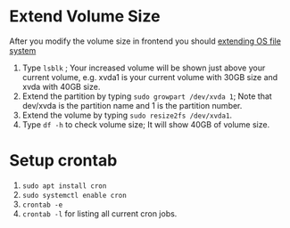 # Extend Volume Size
After you modify the volume size in frontend you should 
[extending OS file system](https://medium.com/@m.yunan.helmy/increase-the-size-of-ebs-volume-in-your-ec2-instance-3859e4be6cb7)

1. Type `lsblk` ; Your increased volume will be shown just above your current volume, e.g. xvda1 is your current volume with 30GB size and xvda with 40GB size.
2. Extend the partition by typing `sudo growpart /dev/xvda 1`; Note that dev/xvda is the partition name and 1 is the partition number.
3. Extend the volume by typing `sudo resize2fs /dev/xvda1`.
4. Type `df -h` to check volume size; It will show 40GB of volume size.

# Setup crontab
1. `sudo apt install cron`
2. `sudo systemctl enable cron`
3. `crontab -e`
4. `crontab -l` for listing all current cron jobs.

